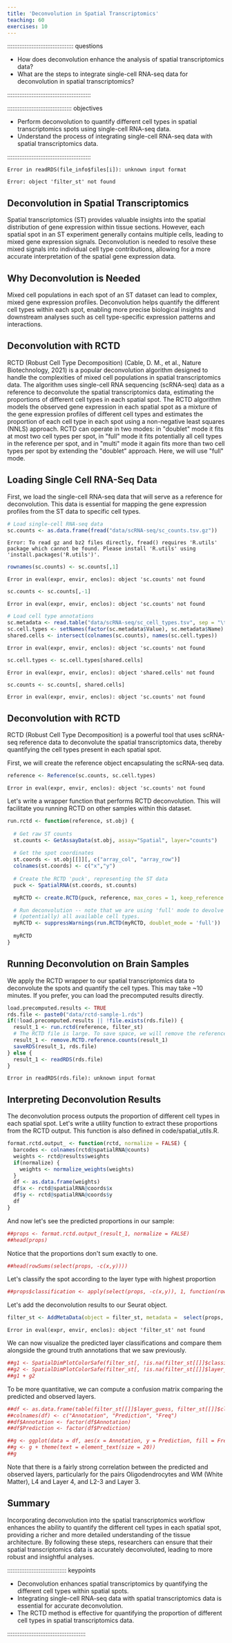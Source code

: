 ```yaml
---
title: 'Deconvolution in Spatial Transcriptomics'
teaching: 60
exercises: 10
---
```


:::::::::::::::::::::::::::::::::::::: questions 

- How does deconvolution enhance the analysis of spatial transcriptomics data?
- What are the steps to integrate single-cell RNA-seq data for deconvolution in spatial transcriptomics?

::::::::::::::::::::::::::::::::::::::::::::::::

::::::::::::::::::::::::::::::::::::: objectives

- Perform deconvolution to quantify different cell types in spatial transcriptomics spots using single-cell RNA-seq data.
- Understand the process of integrating single-cell RNA-seq data with spatial transcriptomics data.

::::::::::::::::::::::::::::::::::::::::::::::::


``` error
Error in readRDS(file_info$files[i]): unknown input format
```

``` error
Error: object 'filter_st' not found
```

## Deconvolution in Spatial Transcriptomics

Spatial transcriptomics (ST) provides valuable insights into the spatial distribution of gene expression within tissue
sections. However, each spatial spot in an ST experiment generally contains multiple cells, leading to mixed gene expression
signals. Deconvolution is needed to resolve these mixed signals into individual cell type contributions, allowing for a
more accurate interpretation of the spatial gene expression data.

## Why Deconvolution is Needed

Mixed cell populations in each spot of an ST dataset can lead to complex, mixed gene expression profiles. Deconvolution
helps quantify the different cell types within each spot, enabling more precise biological insights and downstream analyses
such as cell type-specific expression patterns and interactions.

## Deconvolution with RCTD

RCTD (Robust Cell Type Decomposition) (Cable, D. M., et al., Nature Biotechnology, 2021) is a popular deconvolution
algorithm designed to handle the complexities of mixed cell populations in spatial transcriptomics data. The algorithm uses
single-cell RNA sequencing (scRNA-seq) data as a reference to deconvolute the spatial transcriptomics data, estimating the
proportions of different cell types in each spatial spot. The RCTD algorithm models the observed gene expression in each
spatial spot as a mixture of the gene expression profiles of different cell types and estimates the proportion of each cell
type in each spot using a non-negative least squares (NNLS) approach. RCTD can operate in two modes: in "doublet" mode it fits at most two cell types per spot, in "full" mode it fits potentially all cell types in the reference per spot, and in "multi" mode it again fits more than two cell types per spot by extending the "doublet" approach. Here, we will use "full" mode.

## Loading Single Cell RNA-Seq Data

First, we load the single-cell RNA-seq data that will serve as a reference for deconvolution. This data is essential for
mapping the gene expression profiles from the ST data to specific cell types.


``` r
# Load single-cell RNA-seq data
sc.counts <- as.data.frame(fread("data/scRNA-seq/sc_counts.tsv.gz"))
```

``` error
Error: To read gz and bz2 files directly, fread() requires 'R.utils' package which cannot be found. Please install 'R.utils' using 'install.packages('R.utils')'.
```

``` r
rownames(sc.counts) <- sc.counts[,1]
```

``` error
Error in eval(expr, envir, enclos): object 'sc.counts' not found
```

``` r
sc.counts <- sc.counts[,-1]
```

``` error
Error in eval(expr, envir, enclos): object 'sc.counts' not found
```

``` r
# Load cell type annotations
sc.metadata <- read.table("data/scRNA-seq/sc_cell_types.tsv", sep = "\t", header = TRUE, quote = "", stringsAsFactors = FALSE)
sc.cell.types <- setNames(factor(sc.metadata$Value), sc.metadata$Name)
shared.cells <- intersect(colnames(sc.counts), names(sc.cell.types))
```

``` error
Error in eval(expr, envir, enclos): object 'sc.counts' not found
```

``` r
sc.cell.types <- sc.cell.types[shared.cells]
```

``` error
Error in eval(expr, envir, enclos): object 'shared.cells' not found
```

``` r
sc.counts <- sc.counts[, shared.cells]
```

``` error
Error in eval(expr, envir, enclos): object 'sc.counts' not found
```

## Deconvolution with RCTD

RCTD (Robust Cell Type Decomposition) is a powerful tool that uses scRNA-seq reference data to deconvolute the spatial
transcriptomics data, thereby quantifying the cell types present in each spatial spot.

First, we will create the reference object encapsulating the scRNA-seq data.


``` r
reference <- Reference(sc.counts, sc.cell.types)
```

``` error
Error in eval(expr, envir, enclos): object 'sc.counts' not found
```


Let's write a wrapper function that performs RCTD deconvolution. This will facilitate
you running RCTD on other samples within this dataset.


``` r
run.rctd <- function(reference, st.obj) {
  
  # Get raw ST counts
  st.counts <- GetAssayData(st.obj, assay="Spatial", layer="counts")
  
  # Get the spot coordinates
  st.coords <- st.obj[[]][, c("array_col", "array_row")]
  colnames(st.coords) <- c("x","y")
    
  # Create the RCTD 'puck', representing the ST data
  puck <- SpatialRNA(st.coords, st.counts)

  myRCTD <- create.RCTD(puck, reference, max_cores = 1, keep_reference = TRUE)

  # Run deconvolution -- note that we are using 'full' mode to devolve a spot into 
  # (potentially) all available cell types.
  myRCTD <- suppressWarnings(run.RCTD(myRCTD, doublet_mode = 'full'))
  
  myRCTD
}
```
## Running Deconvolution on Brain Samples

We apply the RCTD wrapper to our spatial transcriptomics data to deconvolute the spots and quantify the cell types. This may take ~10 minutes. If you prefer, you can load the precomputed results directly.


``` r
load.precomputed.results <- TRUE
rds.file <- paste0("data/rctd-sample-1.rds")
if(!load.precomputed.results || !file.exists(rds.file)) {
  result_1 <- run.rctd(reference, filter_st)
  # The RCTD file is large. To save space, we will remove the reference counts.
  result_1 <- remove.RCTD.reference.counts(result_1)
  saveRDS(result_1, rds.file)
} else {
  result_1 <- readRDS(rds.file)
}
```

``` error
Error in readRDS(rds.file): unknown input format
```

## Interpreting Deconvolution Results

The deconvolution process outputs the proportion of different cell types in each spatial spot.
Let's write a utility function to extract these proportions from the RCTD output. This function is also
defined in code/spatial_utils.R.


``` r
format.rctd.output_ <- function(rctd, normalize = FALSE) {
  barcodes <- colnames(rctd@spatialRNA@counts)
  weights <- rctd@results$weights
  if(normalize) {
    weights <- normalize_weights(weights)
  }
  df <- as.data.frame(weights)
  df$x <- rctd@spatialRNA@coords$x
  df$y <- rctd@spatialRNA@coords$y
  df
}
```

And now let's see the predicted proportions in our sample:

``` r
##props <- format.rctd.output_(result_1, normalize = FALSE)
##head(props)
```

Notice that the proportions don't sum exactly to one.

``` r
##head(rowSums(select(props, -c(x,y))))
```

Let's classify the spot according to the layer type with highest proportion

``` r
##props$classification <- apply(select(props, -c(x,y)), 1, function(row) names(row)[which.max(row)])
```
Let's add the deconvolution results to our Seurat object.


``` r
filter_st <- AddMetaData(object = filter_st, metadata =  select(props, -c(x,y)))
```

``` error
Error in eval(expr, envir, enclos): object 'filter_st' not found
```

We can now visualize the predicted layer classifications and compare them alongside
the ground truth annotations that we saw previously.


``` r
##g1 <- SpatialDimPlotColorSafe(filter_st[, !is.na(filter_st[[]]$classification)], "classification")
##g2 <- SpatialDimPlotColorSafe(filter_st[, !is.na(filter_st[[]]$layer_guess)], "layer_guess")
##g1 + g2
```

To be more quantitative, we can compute a confusion matrix comparing the predicted and observed
layers.

``` r
##df <- as.data.frame(table(filter_st[[]]$layer_guess, filter_st[[]]$classification))
##colnames(df) <- c("Annotation", "Prediction", "Freq")
##df$Annotation <- factor(df$Annotation)
##df$Prediction <- factor(df$Prediction)

##g <- ggplot(data = df, aes(x = Annotation, y = Prediction, fill = Freq)) + geom_tile()
##g <- g + theme(text = element_text(size = 20))
##g
```

Note that there is a fairly strong correlation between the predicted and observed layers,
particularly for the pairs Oligodendrocytes and WM (White Matter), L4 and Layer 4, and L2-3 and Layer 3.

## Summary

Incorporating deconvolution into the spatial transcriptomics workflow enhances the ability to quantify the different cell
types in each spatial spot, providing a richer and more detailed understanding of the tissue architecture. By following
these steps, researchers can ensure that their spatial transcriptomics data is accurately deconvoluted, leading to more
robust and insightful analyses.

:::::::::::::::::::::::::::::::::: keypoints

- Deconvolution enhances spatial transcriptomics by quantifying the different cell types within spatial spots.
- Integrating single-cell RNA-seq data with spatial transcriptomics data is essential for accurate deconvolution.
- The RCTD method is effective for quantifying the proportion of different cell types in spatial transcriptomics data.

:::::::::::::::::::::::::::::::::::::::::::::


